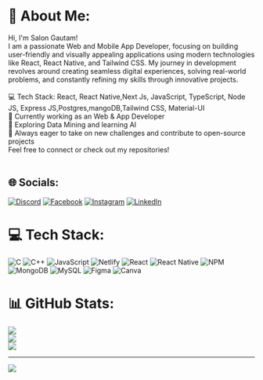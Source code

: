 # 💫 About Me:
Hi, I'm Salon Gautam!<br>I am a passionate Web and Mobile App Developer, focusing on building user-friendly and visually appealing applications using modern technologies like React, React Native, and Tailwind CSS. My journey in development revolves around creating seamless digital experiences, solving real-world problems, and constantly refining my skills through innovative projects.<br><br>💻 Tech Stack: React, React Native,Next Js, JavaScript, TypeScript, Node JS, Express JS,Postgres,mangoDB,Tailwind CSS, Material-UI<br>📱 Currently working as an Web & App Developer<br>🔬 Exploring Data Mining and learning AI<br>🚀 Always eager to take on new challenges and contribute to open-source projects<br>Feel free to connect or check out my repositories!<br><br>


## 🌐 Socials:
[![Discord](https://img.shields.io/badge/Discord-%237289DA.svg?logo=discord&logoColor=white)](https://discord.gg/salongautam) [![Facebook](https://img.shields.io/badge/Facebook-%231877F2.svg?logo=Facebook&logoColor=white)](https://facebook.com/https://www.facebook.com/saalon.gautam) [![Instagram](https://img.shields.io/badge/Instagram-%23E4405F.svg?logo=Instagram&logoColor=white)]([https://instagram.com/https://www.instagram.com/salongautam/](https://www.instagram.com/salongautam/)) [![LinkedIn](https://img.shields.io/badge/LinkedIn-%230077B5.svg?logo=linkedin&logoColor=white)]([https://linkedin.com/in/https://www.linkedin.com/in/salon-gautam-3633b1248/](https://www.linkedin.com/in/salon-gautam-3633b1248/)) 

# 💻 Tech Stack:
![C](https://img.shields.io/badge/c-%2300599C.svg?style=for-the-badge&logo=c&logoColor=white) ![C++](https://img.shields.io/badge/c++-%2300599C.svg?style=for-the-badge&logo=c%2B%2B&logoColor=white) ![JavaScript](https://img.shields.io/badge/javascript-%23323330.svg?style=for-the-badge&logo=javascript&logoColor=%23F7DF1E) ![Netlify](https://img.shields.io/badge/netlify-%23000000.svg?style=for-the-badge&logo=netlify&logoColor=#00C7B7) ![React](https://img.shields.io/badge/react-%2320232a.svg?style=for-the-badge&logo=react&logoColor=%2361DAFB) ![React Native](https://img.shields.io/badge/react_native-%2320232a.svg?style=for-the-badge&logo=react&logoColor=%2361DAFB) ![NPM](https://img.shields.io/badge/NPM-%23CB3837.svg?style=for-the-badge&logo=npm&logoColor=white) ![MongoDB](https://img.shields.io/badge/MongoDB-%234ea94b.svg?style=for-the-badge&logo=mongodb&logoColor=white) ![MySQL](https://img.shields.io/badge/mysql-4479A1.svg?style=for-the-badge&logo=mysql&logoColor=white) ![Figma](https://img.shields.io/badge/figma-%23F24E1E.svg?style=for-the-badge&logo=figma&logoColor=white) ![Canva](https://img.shields.io/badge/Canva-%2300C4CC.svg?style=for-the-badge&logo=Canva&logoColor=white)
# 📊 GitHub Stats:
![](https://github-readme-stats.vercel.app/api?username=mimcry&theme=dark&hide_border=false&include_all_commits=false&count_private=true)<br/>
![](https://github-readme-streak-stats.herokuapp.com/?user=mimcry&theme=dark&hide_border=false)<br/>
![](https://github-readme-stats.vercel.app/api/top-langs/?username=mimcry&theme=dark&hide_border=false&include_all_commits=false&count_private=true&layout=compact)

---
[![](https://visitcount.itsvg.in/api?id=mimcry&icon=0&color=0)](https://visitcount.itsvg.in)

<!-- Proudly created with GPRM ( https://gprm.itsvg.in ) -->
